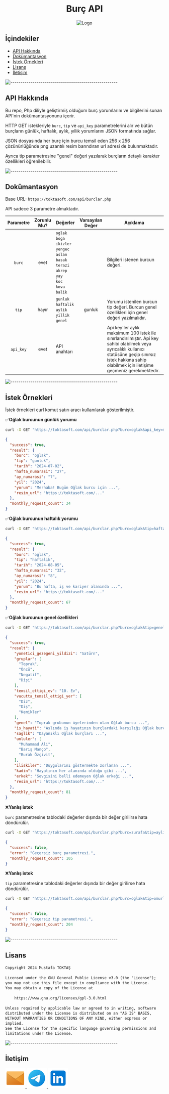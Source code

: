 <h1 align="center">Burç API</h1>

<div align=center>
  <img src="./Readme%20Resources/Burç API Logo.png" alt="Logo" width="120" heigh="120"/>
</div>

## **İçindekiler**

- [API Hakkında](#api-hakkında)
- [Dokümantasyon](#dokümantasyon)
- [İstek Örnekleri](#i̇stek-örnekleri)
- [Lisans](#lisans)
- [İletişim](#i̇letişim)

![-----------------------------------------------------](./Readme%20Resources/Çizgi.png)


## API Hakkında

Bu repo, Php diliyle geliştirmiş olduğum burç yorumlarını ve bilgilerini sunan
API'nin dokümantasyonunu içerir.

HTTP GET istekleriyle `burc`, `tip` ve `api_key` parametrelerini alır ve bütün burçların
günlük, haftalık, aylık, yıllık yorumlarını JSON formatında sağlar.

JSON dosyasında her burç için burcu temsil eden 256 x 256 çözünürlüğünde png uzantılı resim barındıran url adresi de bulunmaktadır.

Ayrıca tip parametresine "genel" değeri yazılarak burçların detaylı karakter özellikleri öğrenilebilir.

![-----------------------------------------------------](./Readme%20Resources/Çizgi.png)


## Dokümantasyon

Base URL: `https://toktasoft.com/api/burclar.php`

API sadece 3 parametre almaktadır.

| Parametre                       | Zorunlu Mu?                 | Değerler                                                                                                                       | Varsayılan Değer                                                                             | Açıklama                         |
| ------------------------------- | --------------------------- | ------------------------------------------------------------------------------------------------------------------------------ | -------------------------------------------------------------------------------------------- |--------------------------------- |
| <p align="center">`burc`</p>    | <p align="center">evet</p>  | `oglak`<br>`boga`<br>`ikizler`<br>`yengec`<br>`aslan`<br>`basak`<br>`terazi`<br>`akrep`<br>`yay`<br>`koc`<br>`kova`<br>`balik` |                                                                                              | Bilgileri istenen burcun değeri. |   
| <p align="center">`tip`</p>     | <p align="center">hayır</p> | `gunluk`<br>`haftalik`<br>`aylik`<br>`yillik`<br>`genel` | <p align="center">gunluk</p>                                        | Yorumu istenilen burcun tip değeri. Burcun genel özellikleri için genel değeri yazılmalıdır. |                                  | 
| <p align="center">`api_key`</p> | <p align="center">evet</p>  | API anahtarı                                                                                                                   |                                                                                              | Api key'ler aylık maksimum 100 istek ile sınırlandırılmıştır. Api key sahibi olabilmek veya ayrıcalıklı kullanıcı statüsüne geçip sınırsız istek hakkına sahip olabilmek için iletişime geçmeniz gerekmektedir. |

![-----------------------------------------------------](./Readme%20Resources/Çizgi.png)


## İstek Örnekleri

İstek örnekleri curl komut satırı aracı kullanılarak gösterilmiştir.

✅**Oğlak burcunun günlük yorumu**

```sh
curl -X GET "https://toktasoft.com/api/burclar.php?burc=oglak&api_key=myapikey"
```

```json
{
  "success": true,
  "result": {
    "burc": "oglak",
    "tip": "gunluk",
    "tarih": "2024-07-02",
    "hafta_numarasi": "27",
    "ay_numarasi": "7",
    "yil": "2024",
    "yorum": "Merhaba! Bugün Oğlak burcu için ...",
    "resim_url": "https://toktasoft.com/..."
  },
  "monthly_request_count": 34
}
```

✅**Oğlak burcunun haftalık yorumu**

```sh
curl -X GET "https://toktasoft.com/api/burclar.php?burc=oglak&tip=haftalik&api_key=myapikey"
```

```json
{
  "success": true,
  "result": {
    "burc": "oglak",
    "tip": "haftalik",
    "tarih": "2024-08-05",
    "hafta_numarasi": "32",
    "ay_numarasi": "8",
    "yil": "2024",
    "yorum": "Bu hafta, iş ve kariyer alanında ...",
    "resim_url": "https://toktasoft.com/..."
  },
  "monthly_request_count": 67
}
```

✅**Oğlak burcunun genel özellikleri**

```sh
curl -X GET "https://toktasoft.com/api/burclar.php?burc=oglak&tip=genel&api_key=myapikey"
```

```json
{
  "success": true,
  "result": {
    "yonetici_gezegeni_yildizi": "Satürn",
    "gruplar": [
      "Toprak",
      "Öncü",
      "Negatif",
      "Dişi"
    ],
    "temsil_ettigi_ev": "10. Ev",
    "vucutta_temsil_ettigi_yer": [
      "Diz",
      "Diş",
      "Kemikler"
    ],
    "genel": "Toprak grubunun üyelerinden olan Oğlak burcu ...",
    "is_hayati": "Aslında iş hayatının burçlardaki karşılığı Oğlak burcudur ...",
    "saglik": "Dayanıklı Oğlak burçları ...",
    "unluler": [
      "Muhammad Ali",
      "Barış Manço",
      "Burak Özçivit",
    ],
    "iliskiler": "Duygularını göstermekte zorlanan ...",
    "kadin": "Hayatının her alanında olduğu gibi ...",
    "erkek": "Sevgisini belli edemeyen Oğlak erkeği ...",
    "resim_url": "https://toktasoft.com/..."
  },
  "monthly_request_count": 81
}
```

❌**Yanlış istek**

`burc` parametresine tablodaki değerler dışında bir değer girilirse hata döndürülür.

```sh
curl -X GET "https://toktasoft.com/api/burclar.php?burc=zurafa&tip=aylik&api_key=myapikey"
```

```json
{
  "success": false,
  "error": "Geçersiz burç parametresi.",
  "monthly_request_count": 105
}
```

❌**Yanlış istek**

`tip` parametresine tablodaki değerler dışında bir değer girilirse hata döndürülür.

```sh
curl -X GET "https://toktasoft.com/api/burclar.php?burc=oglak&tip=omurluk&api_key=myapikey"
```

```json
{
  "success": false,
  "error": "Geçersiz tip parametresi.",
  "monthly_request_count": 204
}
```

![-----------------------------------------------------](./Readme%20Resources/Çizgi.png)


## Lisans
    Copyright 2024 Mustafa TOKTAŞ

    Licensed under the GNU General Public License v3.0 (the "License");
    you may not use this file except in compliance with the License.
    You may obtain a copy of the License at

        https://www.gnu.org/licenses/gpl-3.0.html

    Unless required by applicable law or agreed to in writing, software
    distributed under the License is distributed on an "AS IS" BASIS,
    WITHOUT WARRANTIES OR CONDITIONS OF ANY KIND, either express or implied.
    See the License for the specific language governing permissions and
    limitations under the License.

![-----------------------------------------------------](./Readme%20Resources/Çizgi.png)


## İletişim

<a href="mailto:info@mustafatoktas.com"              target="_blank"> <img src="./Readme Resources/İletişim/Mail.png"     alt="Mail"     width="64" heigh="64"/> </a>
<a href="https://t.me/mustafatoktas00"               target="_blank"> <img src="./Readme Resources/İletişim/Telegram.png" alt="Telegram" width="64" heigh="64"/> </a>
<a href="https://www.linkedin.com/in/mustafatoktas/" target="_blank"> <img src="./Readme Resources/İletişim/LinkedIn.png" alt="LinkedIn" width="64" heigh="64"/> </a>
